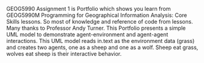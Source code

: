 GEOG5990 Assignment 1 is Portfolio which shows you learn from GEOG5990M Programming for Geographical Information Analysis: Core Skills lessons.
So most of knowledge and reference of code from lessons. Many thanks to Professor Andy Turner.
This Portfolio presents a simple UML model to demonstrate agent-environment and agent-agent interactions.
This UML model reads in.text as the environment data (grass) and creates two agents, one as a sheep and one as a wolf.
Sheep eat grass, wolves eat sheep is their interactive behavior.
